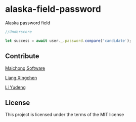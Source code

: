 # alaska-field-password
Alaska password field

```javascript
//Underscore

let success = await user._.password.compare('candidate');

```

## Contribute
[Maichong Software](http://maichong.it)

[Liang Xingchen](https://github.com/liangxingchen)

[Li Yudeng](https://github.com/maichonglyd)

## License

This project is licensed under the terms of the MIT license
